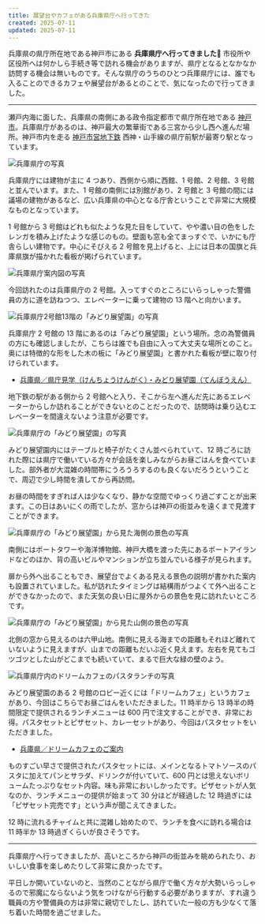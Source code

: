 ```yaml
---
title: 展望台やカフェがある兵庫県庁へ行ってきた
created: 2025-07-11
updated: 2025-07-11
---
```


兵庫県の県庁所在地である神戸市にある **兵庫県庁へ行ってきました🏢** 市役所や区役所へは何かしら手続き等で訪れる機会がありますが、県庁となるとなかなか訪問する機会は無いものです。そんな県庁のうちのひとつ兵庫県庁には、誰でも入ることのできるカフェや展望台があるとのことで、気になったので行ってきました。

---

瀬戸内海に面した、兵庫県の南側にある政令指定都市で県庁所在地である [神戸市](https://www.city.kobe.lg.jp/)。兵庫県庁があるのは、神戸最大の繁華街である三宮から少し西へ進んだ場所。神戸市内を走る [神戸市営地下鉄](https://kotsu.city.kobe.lg.jp/subway/) 西神・山手線の県庁前駅が最寄り駅となっています。

![兵庫県庁の写真](67b032ef-973c-49a9-a4ea-d3f261a7e700)

兵庫県庁には建物が主に 4 つあり、西側から順に西館、1 号館、2 号館、3 号館と並んでいます。また、1 号館の南側には別館があり、2 号館と 3 号館の間には議場の建物があるなど、広い兵庫県の中心となる庁舎ということで非常に大規模なものとなっています。

1 号館から 3 号館はどれも似たような見た目をしていて、やや濃い目の色をしたレンガを積み上げたような感じのもの。壁面も窓も全てまっすぐで、いかにも庁舎らしい建物です。中心にそびえる 2 号館を見上げると、上には日本の国旗と兵庫県旗が描かれた看板が掲げられています。

![兵庫県庁案内図の写真](9105bbd1-a823-43b0-7853-d35b321bec00)

今回訪れたのは兵庫県庁の 2 号館。入ってすぐのところにいらっしゃった警備員の方に道を訪ねつつ、エレベーターに乗って建物の 13 階へと向かいます。

![兵庫県庁2号館13階の「みどり展望園」の写真](930bdb26-d5ab-4597-b45b-cfc99b44ee00)

兵庫県庁 2 号館の 13 階にあるのは「みどり展望園」という場所。念の為警備員の方にも確認しましたが、こちらは誰でも自由に入って大丈夫な場所とのこと。奥には特徴的な形をした木の板に「みどり展望園」と書かれた看板が壁に取り付けられています。

- [兵庫県／県庁見学（けんちょうけんがく）・みどり展望園（てんぼうえん）](https://web.pref.hyogo.lg.jp/ac02/kids_g_gr.html)

地下鉄の駅がある側から 2 号館へと入り、そこから左へ進んだ先にあるエレベーターからしか訪れることができないとのことだったので、訪問時は乗り込むエレベーターを間違えないよう注意が必要です。

![兵庫県庁の「みどり展望園」の写真](989b9b00-d45a-4de2-13a4-74c375d48000)

みどり展望園内にはテーブルと椅子がたくさん並べられていて、12 時ごろに訪れた際には県庁で働いている方々が会話を楽しみながらお昼ごはんを食べていました。部外者が大混雑の時間帯にうろうろするのも良くないだろうということで、周辺で少し時間を潰してから再訪問。

お昼の時間をすぎれば人は少なくなり、静かな空間でゆっくり過ごすことが出来ます。この日はあいにくの雨でしたが、窓からは神戸の街並みを遠くまで見渡すことができます。

![兵庫県庁の「みどり展望園」から見た海側の景色の写真](86dfed45-6bf1-4ab9-f54f-c2da837c3f00)

南側にはポートタワーや海洋博物館、神戸大橋を渡った先にあるポートアイランドなどのほか、背の高いビルやマンションが立ち並んでいる様子が見られます。

扉から外へ出ることもでき、展望台でよくある見える景色の説明が書かれた案内も設置されていました。私が訪れたタイミングは結構雨がつよくて外へ出ることができなかったので、また天気の良い日に屋外からの景色を見に訪れたいところです。

![兵庫県庁の「みどり展望園」から見た山側の景色の写真](57ec5e6e-7ced-4548-bbd4-d43e9017d000)

北側の窓から見えるのは六甲山地。南側に見える海までの距離もそれほど離れていないように見えますが、山までの距離もだいぶ近く見えます。左右を見てもゴツゴツとした山がどこまでも続いていて、まるで巨大な緑の壁のよう。

![兵庫県庁内のドリームカフェのパスタランチの写真](cfd8fbb8-2c76-494f-b071-2b00e7ca0700)

みどり展望園のある 2 号館のロビー近くには「ドリームカフェ」というカフェがあり、今回はこちらでお昼ごはんをいただきました。11 時半から 13 時半の時間限定で提供されるランチメニューは 600 円で注文することができ、非常にお得。パスタセットとピザセット、カレーセットがあり、今回はパスタセットをいただきました。

- [兵庫県／ドリームカフェのご案内](https://web.pref.hyogo.lg.jp/kf10/shuroushien/dream.html)

ものすごい早さで提供されたパスタセットには、メインとなるトマトソースのパスタに加えてパンとサラダ、ドリンクが付いていて、600 円とは思えないボリュームたっぷりなセット内容。味も非常においしかったです。ピザセットが人気なのか、ランチメニューの提供が始まって 30 分ほどが経過した 12 時過ぎには「ピザセット完売です」という声が聞こえてきました。

12 時に流れるチャイムと共に混雑し始めたので、ランチを食べに訪れる場合は 11 時半か 13 時過ぎくらいが良さそうです。

---

兵庫県庁へ行ってきましたが、高いところから神戸の街並みを眺められたり、おいしい食事を楽しめたりして非常に良かったです。

平日しか開いていないのと、当然のことながら県庁で働く方々が大勢いらっしゃるので邪魔にならないよう気をつけながら行動する必要がありますが、すれ違う職員の方や警備員の方は非常に親切でしたし、訪れていた一般の方も少なくて落ち着いた時間を過ごせました。
